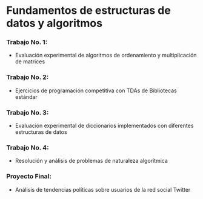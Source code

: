 # Fundamentos de estructuras de datos y algoritmos

### Trabajo No. 1: 
- Evaluación experimental de algoritmos de ordenamiento y multiplicación de matrices

### Trabajo No. 2: 
- Ejercicios de programación competitiva con TDAs de Bibliotecas estándar

### Trabajo No. 3: 
- Evaluación experimental de diccionarios implementados con diferentes estructuras de datos

### Trabajo No. 4: 
- Resolución y análisis de problemas de naturaleza algorítmica

### Proyecto Final: 
- Análisis de tendencias políticas sobre usuarios de la red social Twitter
